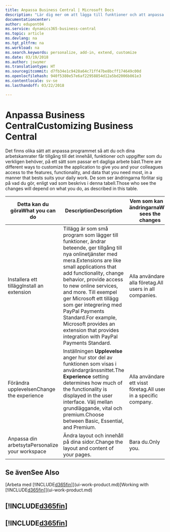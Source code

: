 ```yaml
---
title: Anpassa Business Central | Microsoft Docs
description: "Lär dig mer om att lägga till funktioner och att anpassa Business Central."
documentationcenter: 
author: edupont04
ms.service: dynamics365-business-central
ms.topic: article
ms.devlang: na
ms.tgt_pltfrm: na
ms.workload: na
ms.search.keywords: personalize, add-in, extend, customize
ms.date: 03/19/2018
ms.author: jswymer
ms.translationtype: HT
ms.sourcegitcommit: d7fb34e1c9428a64c71ff47be8bcff174649c00d
ms.openlocfilehash: 940f5380e57e6af22958854d12a5bd2006b861e3
ms.contentlocale: sv-se
ms.lasthandoff: 03/22/2018

---
```

# <a name="customizing-business-central"></a><span data-ttu-id="c86d9-103">Anpassa Business Central</span><span class="sxs-lookup"><span data-stu-id="c86d9-103">Customizing Business Central</span></span>
<!--NAV # Customizing Dynamics NAV -->
<span data-ttu-id="c86d9-104">Det finns olika sätt att anpassa programmet så att du och dina arbetskamrater får tillgång till det innehåll, funktioner och uppgifter som du verkligen behöver, på ett sätt som passar ert dagliga arbete bäst.</span><span class="sxs-lookup"><span data-stu-id="c86d9-104">There are different ways to customize the application to give you and your colleagues access to the features, functionality, and data that you need most, in a manner that bests suits your daily work.</span></span> <span data-ttu-id="c86d9-105">De som ser ändringarna förlitar sig på vad du gör, enligt vad som beskrivs i denna tabell.</span><span class="sxs-lookup"><span data-stu-id="c86d9-105">Those who see the changes will depend on what you do, as described in this table.</span></span>

| <span data-ttu-id="c86d9-106">Detta kan du göra</span><span class="sxs-lookup"><span data-stu-id="c86d9-106">What you can do</span></span>    |  <span data-ttu-id="c86d9-107">Description</span><span class="sxs-lookup"><span data-stu-id="c86d9-107">Description</span></span>  |  <span data-ttu-id="c86d9-108">Vem som kan se ändringarna</span><span class="sxs-lookup"><span data-stu-id="c86d9-108">Who sees the changes</span></span>  |  <span data-ttu-id="c86d9-109">Mer information</span><span class="sxs-lookup"><span data-stu-id="c86d9-109">More information</span></span>  |
|-----|---------------|---------|-------|
|<span data-ttu-id="c86d9-110">Installera ett tillägg</span><span class="sxs-lookup"><span data-stu-id="c86d9-110">Install an extension</span></span>|<span data-ttu-id="c86d9-111">Tillägg är som små program som lägger till funktioner, ändrar beteende, ger tillgång till nya onlinetjänster med mera.</span><span class="sxs-lookup"><span data-stu-id="c86d9-111">Extensions are like small applications that add functionality, change behavior, provide access to new online services, and more.</span></span> <span data-ttu-id="c86d9-112">Till exempel ger Microsoft ett tillägg som ger integrering med PayPal Payments Standard.</span><span class="sxs-lookup"><span data-stu-id="c86d9-112">For example, Microsoft provides an extension that provides integration with PayPal Payments Standard.</span></span>|<span data-ttu-id="c86d9-113">Alla användare i alla företag.</span><span class="sxs-lookup"><span data-stu-id="c86d9-113">All users in all companies.</span></span>|[<span data-ttu-id="c86d9-114">Anpassa med tillägg</span><span class="sxs-lookup"><span data-stu-id="c86d9-114">Customizing Using Extensions</span></span>](ui-extensions.md)|
|<span data-ttu-id="c86d9-115">Förändra upplevelsen</span><span class="sxs-lookup"><span data-stu-id="c86d9-115">Change the experience</span></span>|<span data-ttu-id="c86d9-116">Inställningen **Upplevelse** anger hur stor del av funktionen som visas i användargränssnittet.</span><span class="sxs-lookup"><span data-stu-id="c86d9-116">The **Experience** setting determines how much of the functionality is displayed in the user interface.</span></span> <span data-ttu-id="c86d9-117">Välj mellan grundläggande, vital och premium.</span><span class="sxs-lookup"><span data-stu-id="c86d9-117">Choose between Basic, Essential, and Premium.</span></span>|<span data-ttu-id="c86d9-118">Alla användare i ett visst företag.</span><span class="sxs-lookup"><span data-stu-id="c86d9-118">All users in a specific company.</span></span>|<span data-ttu-id="c86d9-119">[Anpassa din [!INCLUDE[d365fin](includes/d365fin_md.md)]-upplevelse](ui-experiences.md)</span><span class="sxs-lookup"><span data-stu-id="c86d9-119">[Customizing Your [!INCLUDE[d365fin](includes/d365fin_md.md)] Experience](ui-experiences.md)</span></span>|
|<span data-ttu-id="c86d9-120">Anpassa din arbetsyta</span><span class="sxs-lookup"><span data-stu-id="c86d9-120">Personalize your workspace</span></span>|<span data-ttu-id="c86d9-121">Ändra layout och innehåll på dina sidor.</span><span class="sxs-lookup"><span data-stu-id="c86d9-121">Change the layout and content of your pages.</span></span>|<span data-ttu-id="c86d9-122">Bara du.</span><span class="sxs-lookup"><span data-stu-id="c86d9-122">Only you.</span></span>|[<span data-ttu-id="c86d9-123">Anpassa din arbetsyta</span><span class="sxs-lookup"><span data-stu-id="c86d9-123">Personalizing Your Workspace</span></span>](ui-personalization-user.md)|

## <a name="see-also"></a><span data-ttu-id="c86d9-124">Se även</span><span class="sxs-lookup"><span data-stu-id="c86d9-124">See Also</span></span>
<span data-ttu-id="c86d9-125">[Arbeta med [!INCLUDE[d365fin](includes/d365fin_md.md)]](ui-work-product.md)</span><span class="sxs-lookup"><span data-stu-id="c86d9-125">[Working with [!INCLUDE[d365fin](includes/d365fin_md.md)]](ui-work-product.md)</span></span>  

## [!INCLUDE[d365fin](includes/free_trial_md.md)]  
## [!INCLUDE[d365fin](includes/training_link_md.md)]

